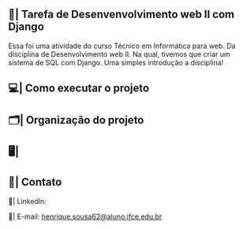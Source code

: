 ## 📑| Tarefa de Desenvenvolvimento web II com Django

  Essa foi uma atividade do curso Técnico em Informática para web. Da disciplina de Desenvolvimento web II. Na qual, tivemos que criar um sistema de SQL com Django. Uma simples introdução a disciplina! 


## 💻| Como executar o projeto

## 🗂️| Organização do projeto 

## 🖥️| 

## 📧| Contato 

  📱| Linkedln: 

  📩| E-mail: henrique.sousa62@aluno.ifce.edu.br





 
